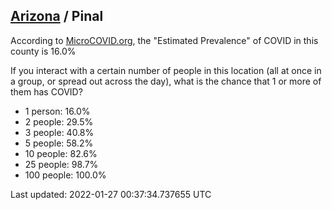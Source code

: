 
## [Arizona](/united-states/arizona) / Pinal

According to [MicroCOVID.org](http://microcovid.org),
the "Estimated Prevalence" of COVID in this county is 16.0%

If you interact with a certain number of people in this location
(all at once in a group, or spread out across the day), what is the chance that
1 or more of them has COVID?

- 1 person: 16.0%
- 2 people: 29.5%
- 3 people: 40.8%
- 5 people: 58.2%
- 10 people: 82.6%
- 25 people: 98.7%
- 100 people: 100.0%

Last updated: 2022-01-27 00:37:34.737655 UTC
